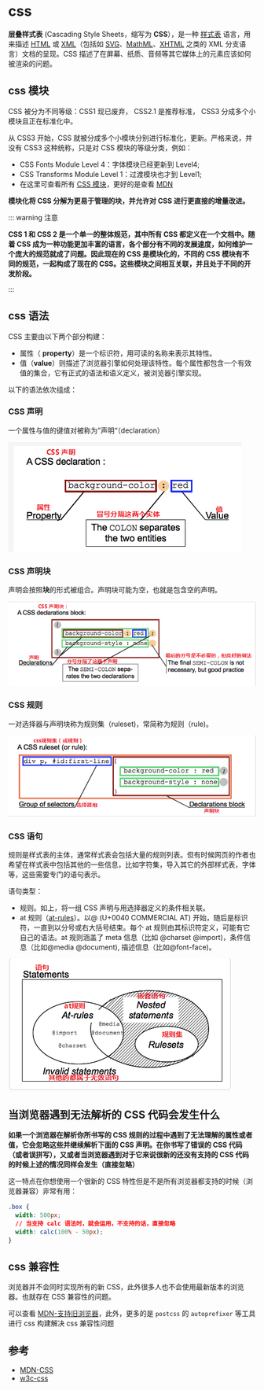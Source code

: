 # css

**层叠样式表** (Cascading Style Sheets，缩写为 **CSS**），是一种 [样式表](https://developer.mozilla.org/zh-CN/docs/Web/API/StyleSheet) 语言，用来描述 [HTML](https://developer.mozilla.org/zh-CN/docs/Web/HTML) 或 [XML](https://developer.mozilla.org/zh-CN/docs/Web/XML/XML_Introduction)（包括如 [SVG](https://developer.mozilla.org/zh-CN/docs/Web/SVG)、[MathML](https://developer.mozilla.org/zh-CN/docs/Web/MathML)、[XHTML](https://developer.mozilla.org/zh-CN/docs/Glossary/XHTML) 之类的 XML 分支语言）文档的呈现。CSS 描述了在屏幕、纸质、音频等其它媒体上的元素应该如何被渲染的问题。

## css 模块

CSS 被分为不同等级：CSS1 现已废弃， CSS2.1 是推荐标准， CSS3 分成多个小模块且正在标准化中。

从 CSS3 开始，CSS 就被分成多个小模块分别进行标准化，更新。严格来说，并没有 CSS3 这种统称，只是对 CSS 模块的等级分类，例如：

- CSS Fonts Module Level 4：字体模块已经更新到 Level4;
- CSS Transforms Module Level 1：过渡模块也才到 Level1;
- 在这里可查看所有 [CSS 模块](https://www.w3.org/Style/CSS/current-work)，更好的是查看 [MDN](https://developer.mozilla.org/zh-CN/docs/Web/CSS)

**模块化将 CSS 分解为更易于管理的块，并允许对 CSS 进行更直接的增量改进。**

::: warning 注意

**CSS 1 和 CSS 2 是一个单一的整体规范，其中所有 CSS 都定义在一个文档中。随着 CSS 成为一种功能更加丰富的语言，各个部分有不同的发展速度，如何维护一个庞大的规范就成了问题。因此现在的 CSS 是模块化的，不同的 CSS 模块有不同的规范，一起构成了现在的 CSS。这些模块之间相互关联，并且处于不同的开发阶段。**

:::

## css 语法

CSS 主要由以下两个部分构建：

- 属性（ **property**）是一个标识符，用可读的名称来表示其特性。
- 值（**value**）则描述了浏览器引擎如何处理该特性。每个属性都包含一个有效值的集合，它有正式的语法和语义定义，被浏览器引擎实现。

以下的语法依次组成：

### CSS 声明

一个属性与值的键值对被称为”声明“（declaration）

![image-20220407094329018](/img/82.png)

### CSS 声明块

声明会按照**块**的形式被组合。声明块可能为空，也就是包含空的声明。

![image-20220407100019560](/img/83.png)

### CSS 规则

一对选择器与声明块称为规则集（ruleset)，常简称为规则（rule)。

![image-20220407100951806](/img/84.png)

### CSS 语句

规则是样式表的主体，通常样式表会包括大量的规则列表。但有时候网页的作者也希望在样式表中包括其他的一些信息，比如字符集，导入其它的外部样式表，字体等，这些需要专门的语句表示。

语句类型：

- 规则。如上，将一组 CSS 声明与用选择器定义的条件相关联。
- at 规则（[at-rules](https://developer.mozilla.org/en/CSS/At-rule)）。以@ (U+0040 COMMERCIAL AT) 开始，随后是标识符，一直到以分号或右大括号结束。每个 at 规则由其标识符定义，可能有它自己的语法。at 规则涵盖了 meta 信息（比如 @charset @import)，条件信息（比如@media @document), 描述信息（比如@font-face)。

![image-20220407101707961](/img/85.png)

## 当浏览器遇到无法解析的 CSS 代码会发生什么

**如果一个浏览器在解析你所书写的 CSS 规则的过程中遇到了无法理解的属性或者值，它会忽略这些并继续解析下面的 CSS 声明。在你书写了错误的 CSS 代码（或者误拼写），又或者当浏览器遇到对于它来说很新的还没有支持的 CSS 代码的时候上述的情况同样会发生（直接忽略）**

这一特点在你想使用一个很新的 CSS 特性但是不是所有浏览器都支持的时候（浏览器兼容）非常有用：

```css
.box {
  width: 500px;
  // 当支持 calc 语法时，就会运用，不支持的话，直接忽略
  width: calc(100% - 50px);
}
```

## css 兼容性

浏览器并不会同时实现所有的新 CSS，此外很多人也不会使用最新版本的浏览器。也就存在 CSS 兼容性的问题。

可以查看 [MDN-支持旧浏览器](https://developer.mozilla.org/zh-CN/docs/Learn/CSS/CSS_layout/Supporting_Older_Browsers)，此外，更多的是 `postcss` 的 `autoprefixer` 等工具进行 css 构建解决 css 兼容性问题

## 参考

- [MDN-CSS](https://developer.mozilla.org/zh-CN/docs/Web/CSS)
- [w3c-css](https://www.w3.org/Style/CSS/)
